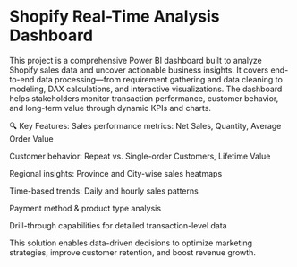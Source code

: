 # Shopify Real-Time Analysis Dashboard
This project is a comprehensive Power BI dashboard built to analyze Shopify sales data and uncover actionable business insights. It covers end-to-end data processing—from requirement gathering and data cleaning to modeling, DAX calculations, and interactive visualizations. The dashboard helps stakeholders monitor transaction performance, customer behavior, and long-term value through dynamic KPIs and charts.

🔍 Key Features:
Sales performance metrics: Net Sales, Quantity, Average Order Value

Customer behavior: Repeat vs. Single-order Customers, Lifetime Value

Regional insights: Province and City-wise sales heatmaps

Time-based trends: Daily and hourly sales patterns

Payment method & product type analysis

Drill-through capabilities for detailed transaction-level data

This solution enables data-driven decisions to optimize marketing strategies, improve customer retention, and boost revenue growth.
